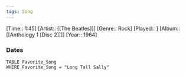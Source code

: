```yaml
---
tags: Song  
---
```

[Time:: 1:45]
[Artist:: [[The Beatles]]]
[Genre:: Rock]
[Played:: ]
[Album:: [[Anthology 1 [Disc 2]]]]
[Year:: 1964]
### Dates
````dataview
TABLE Favorite_Song
WHERE Favorite_Song = "Long Tall Sally"
````